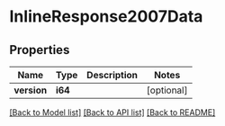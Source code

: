 # InlineResponse2007Data

## Properties

Name | Type | Description | Notes
------------ | ------------- | ------------- | -------------
**version** | **i64** |  | [optional] 

[[Back to Model list]](../README.md#documentation-for-models) [[Back to API list]](../README.md#documentation-for-api-endpoints) [[Back to README]](../README.md)


